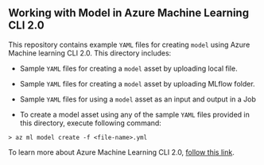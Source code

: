 ## Working with Model in Azure Machine Learning CLI 2.0
This repository contains example `YAML` files for creating `model` using Azure Machine learning CLI 2.0. This directory includes:

- Sample `YAML` files for creating a `model` asset by uploading local file.
- Sample `YAML` files for creating a `model` asset by uploading MLflow folder.
- Sample `YAML` files for using a `model` asset as an input and output in a Job

- To create a model asset using any of the sample `YAML` files provided in this directory, execute following command:
```cli
> az ml model create -f <file-name>.yml
```

To learn more about Azure Machine Learning CLI 2.0, [follow this link](https://docs.microsoft.com/azure/machine-learning/how-to-configure-cli).